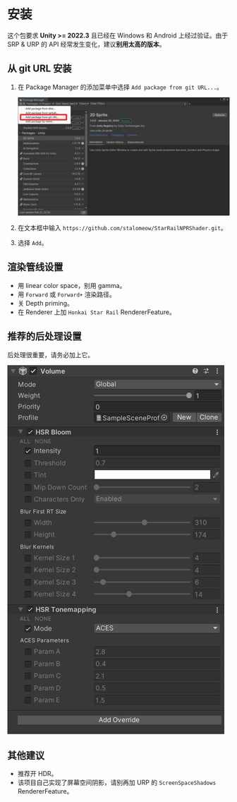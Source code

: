 # 安装

这个包要求 **Unity >= 2022.3** 且已经在 Windows 和 Android 上经过验证。由于 SRP & URP 的 API 经常发生变化，建议**别用太高的版本**。

## 从 git URL 安装

1. 在 Package Manager 的添加菜单中选择 `Add package from git URL...`。

    ![安装](../_img/install.png)

2. 在文本框中输入 `https://github.com/stalomeow/StarRailNPRShader.git`。
3. 选择 `Add`。

## 渲染管线设置

- 用 linear color space，别用 gamma。
- 用 `Forward` 或 `Forward+` 渲染路径。
- 关 Depth priming。
- 在 Renderer 上加 `Honkai Star Rail` RendererFeature。

## 推荐的后处理设置

后处理很重要，请务必加上它。

![后处理设置](../_img/postprocessing.png)

## 其他建议

- 推荐开 HDR。
- 该项目自己实现了屏幕空间阴影，请别再加 URP 的 `ScreenSpaceShadows` RendererFeature。
